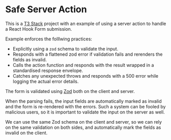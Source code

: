 # Safe Server Action

This is a [T3 Stack](https://create.t3.gg/) project with an example of using a server action to handle a React Hook Form submission.

Example enforces the folllwing practices:

- Explicitly using a `zod` schema to validate the input.
- Responds with a flattened zod error if validation fails and rerenders the fields as invalid.
- Calls the action function and responds with the result wrapped in a standardised response envelope.
- Catches any unexpected throws and responds with a 500 error while logging the actual error details.

The form is validated using [Zod](https://github.com/colinhacks/zod) both on the client and server.

When the parsing fails, the input fields are automatically marked as invalid and the form is re-rendered with the errors. Such a system can be fooled by malicious users, so it is important to validate the input on the server as well.

We can use the same Zod schema on the client and server, so we can rely on the same validation on both sides, and automatically mark the fields as invalid on the client.
